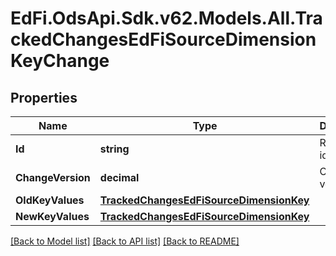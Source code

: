 # EdFi.OdsApi.Sdk.v62.Models.All.TrackedChangesEdFiSourceDimensionKeyChange

## Properties

Name | Type | Description | Notes
------------ | ------------- | ------------- | -------------
**Id** | **string** | Resource identifier | [optional] 
**ChangeVersion** | **decimal** | Change version | [optional] 
**OldKeyValues** | [**TrackedChangesEdFiSourceDimensionKey**](TrackedChangesEdFiSourceDimensionKey.md) |  | [optional] 
**NewKeyValues** | [**TrackedChangesEdFiSourceDimensionKey**](TrackedChangesEdFiSourceDimensionKey.md) |  | [optional] 

[[Back to Model list]](../README.md#documentation-for-models) [[Back to API list]](../README.md#documentation-for-api-endpoints) [[Back to README]](../README.md)

